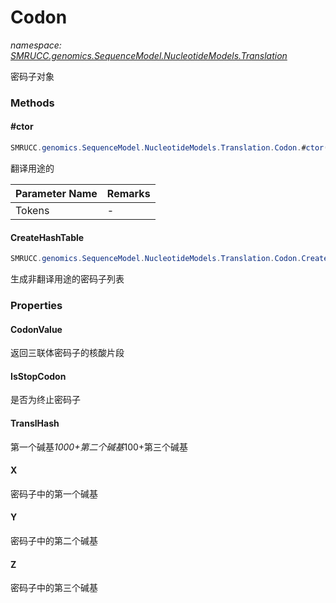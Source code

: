 ﻿# Codon
_namespace: [SMRUCC.genomics.SequenceModel.NucleotideModels.Translation](./index.md)_

密码子对象



### Methods

#### #ctor
```csharp
SMRUCC.genomics.SequenceModel.NucleotideModels.Translation.Codon.#ctor(System.String[])
```
翻译用途的

|Parameter Name|Remarks|
|--------------|-------|
|Tokens|-|


#### CreateHashTable
```csharp
SMRUCC.genomics.SequenceModel.NucleotideModels.Translation.Codon.CreateHashTable
```
生成非翻译用途的密码子列表


### Properties

#### CodonValue
返回三联体密码子的核酸片段
#### IsStopCodon
是否为终止密码子
#### TranslHash
第一个碱基*1000+第二个碱基*100+第三个碱基
#### X
密码子中的第一个碱基
#### Y
密码子中的第二个碱基
#### Z
密码子中的第三个碱基
